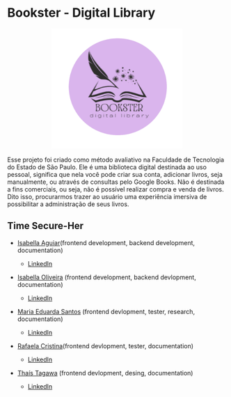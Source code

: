 # Bookster - Digital Library
<p align="center">
  <img src="https://github.com/Iaguiar-c/Library/blob/master/bannerBookster%20(1).png" alt="Logo da Aplicação" width="300">
</p>

Esse projeto foi criado como método avaliativo na Faculdade de Tecnologia do Estado de São Paulo. Ele é uma biblioteca digital destinada ao uso pessoal, significa que nela você pode criar sua conta, adicionar livros, seja manualmente, ou através de consultas pelo Google Books. Não é destinada a fins comerciais, ou seja, não é possível realizar compra e venda de livros. Dito isso, procurarmos trazer ao usuário uma experiência imersiva de possibilitar a administração de seus livros.

## Time Secure-Her

* [Isabella Aguiar](https://github.com/zacharyjbaldwin)​ (frontend development, backend development, documentation)
  * [LinkedIn](https://www.linkedin.com/in/isabella-aguiar-bb5a41248/)
    
* [Isabella Oliveira](https://github.com/isabellacoliveira)​ (frontend development, backend devlopment, documentation)
  * [LinkedIn](https://www.linkedin.com/in/isabella-cruz-de-oliveira-b761b7233?utm_source=share&utm_campaign=share_via&utm_content=profile&utm_medium=ios_app)
    
* [Maria Eduarda Santos](https://github.com/Mariajesus65) (frontend devlopment, tester, research, documentation)
  * [LinkedIn](https://www.linkedin.com/in/maria-eduarda-de-jesus-b24b86200?trk=contact-info)
    
* [Rafaela Cristina](https://github.com/rafaela-css)​ (frontend devlopment, tester, documentation)
  * [LinkedIn](https://www.linkedin.com/in/rafaela-css?utm_source=share&utm_campaign=share_via&utm_content=profile&utm_medium=android_app)
    
* [Thaís Tagawa](https://github.com/ThaisYassue) (frontend devlopment, desing, documentation)
  * [LinkedIn](https://www.linkedin.com/in/tha%C3%ADs-tagawa/)
